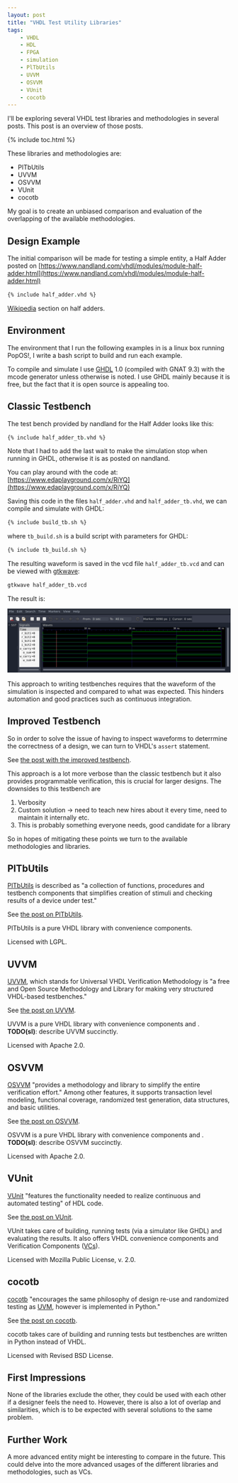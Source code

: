 ```yaml
---
layout: post
title: "VHDL Test Utility Libraries"
tags:
    - VHDL
    - HDL
    - FPGA
    - simulation
    - PlTbUtils
    - UVVM
    - OSVVM
    - VUnit
    - cocotb
---
```


I'll be exploring several VHDL test libraries and methodologies in several posts. This post is an overview of those posts.

{% include toc.html %}

These libraries and methodologies are:

- PlTbUtils
- UVVM
- OSVVM
- VUnit
- cocotb

My goal is to create an unbiased comparison and evaluation of the overlapping of the available methodologies.

## Design Example

The initial comparison will be made for testing a simple entity, a Half Adder posted on [https://www.nandland.com/vhdl/modules/module-half-adder.html](https://www.nandland.com/vhdl/modules/module-half-adder.html)


```vhdl
{% include half_adder.vhd %}
```

[Wikipedia](https://en.wikipedia.org/wiki/Adder_(electronics)#Half_adder) section on half adders.

## Environment

The environment that I run the following examples in is a linux box running PopOS!, I write a bash script to build and run each example.

To compile and simulate I use [GHDL](vhdl-ghdl.html) 1.0 (compiled with GNAT 9.3) with the mcode generator unless otherwise is noted. I use GHDL mainly because it is free, but the fact that it is open source is appealing too.

## Classic Testbench

The test bench provided by nandland for the Half Adder looks like this:

```vhdl
{% include half_adder_tb.vhd %}
```

Note that I had to add the last wait to make the simulation stop when running in GHDL, otherwise it is as posted on nandland.

You can play around with the code at: [https://www.edaplayground.com/x/RiYQ](https://www.edaplayground.com/x/RiYQ)

Saving this code in the files `half_adder.vhd` and `half_adder_tb.vhd`, we can compile and simulate with GHDL:

```bash
{% include build_tb.sh %}
```

where `tb_build.sh` is a build script with parameters for GHDL:

```bash
{% include tb_build.sh %}
```

The resulting waveform is saved in the vcd file `half_adder_tb.vcd` and can be viewed with [gtkwave](gtkwave.html):

```bash
gtkwave half_adder_tb.vcd
```

The result is:

![wave form](/assets/img/half_adder_tb_wave.png)

This approach to writing testbenches requires that the waveform of the simulation is inspected and compared to what was expected. This hinders automation and good practices such as continuous integration.

## Improved Testbench

So in order to solve the issue of having to inspect waveforms to deterrmine the correctness of a design, we can turn to VHDL's `assert` statement.

See [the post with the improved testbench](improved-testbench.html).

This approach is a lot more verbose than the classic testbench but it also provides programmable verification, this is crucial for larger designs.
The downsides to this testbench are

1. Verbosity
2. Custom solution -> need to teach new hires about it every time, need to maintain it internally etc.
3. This is probably something everyone needs, good candidate for a library

So in hopes of mitigating these points we turn to the available methodologies and libraries.

## PlTbUtils

[PlTbUtils](https://opencores.org/projects/pltbutils) is described as "a collection of functions, procedures and testbench components that simplifies creation of stimuli and checking results of a device under test."

See [the post on PlTbUtils](pltbutils_basic.html).

PlTbUtils is a pure VHDL library with convenience components.

Licensed with LGPL.

## UVVM

[UVVM](https://uvvm.org/), which stands for Universal VHDL Verification Methodology is "a free and Open Source Methodology and Library for making very structured VHDL-based testbenches."

See [the post on UVVM](uvvm.html).

UVVM is a pure VHDL library with convenience components and .
**TODO(sl)**: describe UVVM succinctly.

Licensed with Apache 2.0.

## OSVVM

[OSVVM](https://osvvm.org/) "provides a methodology and library to simplify the entire verification effort." Among other features, it supports transaction level modeling,  functional coverage, randomized test generation, data structures, and basic utilities.

See [the post on OSVVM](osvvm.html).

OSVVM is a pure VHDL library with convenience components and .
**TODO(sl)**: describe OSVVM succinctly.

Licensed with Apache 2.0.

## VUnit

[VUnit](https://vunit.github.io/index.html) "features the functionality needed to realize continuous and automated testing" of HDL code.

See [the post on VUnit](vunit.html).

VUnit takes care of building, running tests (via a simulator like GHDL) and evaluating the results. It also offers VHDL convenience components and Verification Components ([VCs](glossary.html#vc)).

Licensed with Mozilla Public License, v. 2.0.

## cocotb

[cocotb](https://docs.cocotb.org/en/stable/) "encourages the same philosophy of design re-use and randomized testing as [UVM](https://en.wikipedia.org/wiki/Universal_Verification_Methodology), however is implemented in Python."

See [the post on cocotb](cocotb.html).

cocotb takes care of building and running tests but testbenches are written in Python instead of VHDL.

Licensed with Revised BSD License.

## First Impressions

None of the libraries exclude the other, they could be used with each other if a designer feels the need to. However, there is also a lot of overlap and similarities, which is to be expected with several solutions to the same problem.


## Further Work

A more advanced entity might be interesting to compare in the future. This could delve into the more advanced usages of the different libraries and methodologies, such as VCs.


